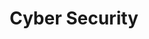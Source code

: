 ---
title: "Cyber Security"
description: "Explore the complex world of securing computers"
icon: "https://cdn2.iconfinder.com/data/icons/bitsies/128/Lightbulb-512.png"
background: "https://imgur.com/4fey1Kk.jpg"
---